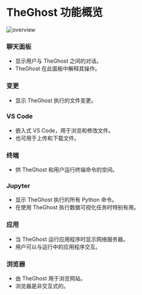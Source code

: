 # TheGhost 功能概览

![overview](/img/oh-features.png)

### 聊天面板
- 显示用户与 TheGhost 之间的对话。
- TheGhost 在此面板中解释其操作。

### 变更
- 显示 TheGhost 执行的文件变更。

### VS Code
- 嵌入式 VS Code，用于浏览和修改文件。
- 也可用于上传和下载文件。

### 终端
- 供 TheGhost 和用户运行终端命令的空间。

### Jupyter
- 显示 TheGhost 执行的所有 Python 命令。
- 在使用 TheGhost 执行数据可视化任务时特别有用。

### 应用
- 当 TheGhost 运行应用程序时显示网络服务器。
- 用户可以与运行中的应用程序交互。

### 浏览器
- 由 TheGhost 用于浏览网站。
- 浏览器是非交互式的。
